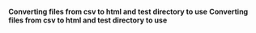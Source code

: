 **Converting files from csv to html and test directory to use**
**Converting files from csv to html and test directory to use**
